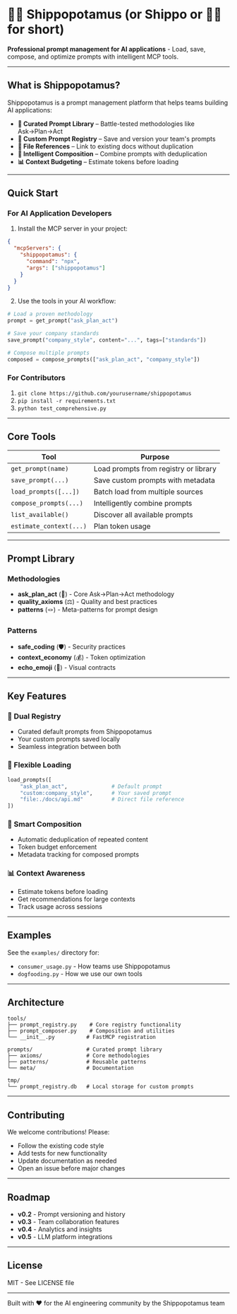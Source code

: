 # 🚢🦛 **Shippopotamus** (or **Shippo** or **🚢🦛** for short)

**Professional prompt management for AI applications** - Load, save, compose, and optimize prompts with intelligent MCP tools.

---

## What is Shippopotamus?

Shippopotamus is a prompt management platform that helps teams building AI applications:

* **🎯 Curated Prompt Library** – Battle-tested methodologies like Ask→Plan→Act
* **💾 Custom Prompt Registry** – Save and version your team's prompts  
* **🔗 File References** – Link to existing docs without duplication
* **🧩 Intelligent Composition** – Combine prompts with deduplication
* **📊 Context Budgeting** – Estimate tokens before loading

---

## Quick Start

### For AI Application Developers

1. Install the MCP server in your project:
```json
{
  "mcpServers": {
    "shippopotamus": {
      "command": "npx",
      "args": ["shippopotamus"]
    }
  }
}
```

2. Use the tools in your AI workflow:
```python
# Load a proven methodology
prompt = get_prompt("ask_plan_act")

# Save your company standards
save_prompt("company_style", content="...", tags=["standards"])

# Compose multiple prompts
composed = compose_prompts(["ask_plan_act", "company_style"])
```

### For Contributors

1. `git clone https://github.com/yourusername/shippopotamus`
2. `pip install -r requirements.txt`
3. `python test_comprehensive.py`

---

## Core Tools

| Tool | Purpose |
|------|---------|
| `get_prompt(name)` | Load prompts from registry or library |
| `save_prompt(...)` | Save custom prompts with metadata |
| `load_prompts([...])` | Batch load from multiple sources |
| `compose_prompts(...)` | Intelligently combine prompts |
| `list_available()` | Discover all available prompts |
| `estimate_context(...)` | Plan token usage |

---

## Prompt Library

### Methodologies
- **ask_plan_act** (🧭) - Core Ask→Plan→Act methodology
- **quality_axioms** (⚖️) - Quality and best practices
- **patterns** (🪢) - Meta-patterns for prompt design

### Patterns
- **safe_coding** (🛡️) - Security practices
- **context_economy** (💰) - Token optimization  
- **echo_emoji** (📣) - Visual contracts

---

## Key Features

### 🎯 Dual Registry
- Curated default prompts from Shippopotamus
- Your custom prompts saved locally
- Seamless integration between both

### 🔗 Flexible Loading
```python
load_prompts([
    "ask_plan_act",              # Default prompt
    "custom:company_style",      # Your saved prompt
    "file:./docs/api.md"         # Direct file reference
])
```

### 🧩 Smart Composition
- Automatic deduplication of repeated content
- Token budget enforcement
- Metadata tracking for composed prompts

### 📊 Context Awareness
- Estimate tokens before loading
- Get recommendations for large contexts
- Track usage across sessions

---

## Examples

See the `examples/` directory for:
- `consumer_usage.py` - How teams use Shippopotamus
- `dogfooding.py` - How we use our own tools

---

## Architecture

```
tools/
├── prompt_registry.py    # Core registry functionality
├── prompt_composer.py    # Composition and utilities
└── __init__.py          # FastMCP registration

prompts/                 # Curated prompt library
├── axioms/              # Core methodologies
├── patterns/            # Reusable patterns
└── meta/                # Documentation

tmp/
└── prompt_registry.db   # Local storage for custom prompts
```

---

## Contributing

We welcome contributions! Please:
- Follow the existing code style
- Add tests for new functionality
- Update documentation as needed
- Open an issue before major changes

---

## Roadmap

- **v0.2** - Prompt versioning and history
- **v0.3** - Team collaboration features
- **v0.4** - Analytics and insights
- **v0.5** - LLM platform integrations

---

## License

MIT - See LICENSE file

---

Built with ❤️ for the AI engineering community by the Shippopotamus team